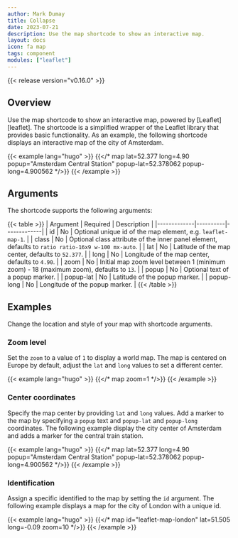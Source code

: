 ```yaml
---
author: Mark Dumay
title: Collapse
date: 2023-07-21
description: Use the map shortcode to show an interactive map.
layout: docs
icon: fa map
tags: component
modules: ["leaflet"]
---
```


{{< release version="v0.16.0" >}}

## Overview

<!-- markdownlint-disable MD052 -->
Use the map shortcode to show an interactive map, powered by [Leaflet][leaflet]. The shortcode is a simplified wrapper of the Leaflet library that provides basic functionality. As an example, the following shortcode displays an interactive map of the city of Amsterdam.
<!-- markdownlint-enable MD052 -->

<!-- markdownlint-disable MD037 -->
{{< example lang="hugo" >}}
  {{</* map lat=52.377 long=4.90 popup="Amsterdam Central Station" popup-lat=52.378062 popup-long=4.900562 */>}}
{{< /example >}}
<!-- markdownlint-enable MD037 -->

## Arguments

The shortcode supports the following arguments:

{{< table >}}
| Argument    | Required | Description |
|-------------|----------|-------------|
| id          | No       | Optional unique id of the map element, e.g. `leaflet-map-1`. |
| class       | No       | Optional class attribute of the inner panel element, defaults to `ratio ratio-16x9 w-100 mx-auto`. |
| lat         | No       | Latitude of the map center, defaults to `52.377`. |
| long        | No       | Longitude of the map center, defaults to `4.90`. |
| zoom        | No       | Initial map zoom level between 1 (minimum zoom) - 18 (maximum zoom), defaults to `13`. |
| popup       | No       | Optional text of a popup marker. |
| popup-lat   | No       | Latitude of the popup marker. |
| popup-long  | No       | Longitude of the popup marker. |
{{< /table >}}

## Examples

Change the location and style of your map with shortcode arguments.

### Zoom level

Set the `zoom` to a value of `1` to display a world map. The map is centered on Europe by default, adjust the `lat` and `long` values to set a different center.

<!-- markdownlint-disable MD037 -->
{{< example lang="hugo" >}}
{{</* map zoom=1 */>}}
{{< /example >}}
<!-- markdownlint-enable MD037 -->

### Center coordinates

Specify the map center by providing `lat` and `long` values. Add a marker to the map by specifying a `popup` text and `popup-lat` and `popup-long` coordinates. The following example display the city center of Amsterdam and adds a marker for the central train station.

<!-- markdownlint-disable MD037 -->
{{< example lang="hugo" >}}
{{</* map lat=52.377 long=4.90 popup="Amsterdam Central Station" popup-lat=52.378062 popup-long=4.900562 */>}}
{{< /example >}}
<!-- markdownlint-enable MD037 -->

### Identification

Assign a specific identified to the map by setting the `id` argument. The following example displays a map for the city of London with a unique id.

<!-- markdownlint-disable MD037 -->
{{< example lang="hugo" >}}
{{</* map id="leaflet-map-london" lat=51.505 long=-0.09 zoom=10 */>}}
{{< /example >}}
<!-- markdownlint-enable MD037 -->
